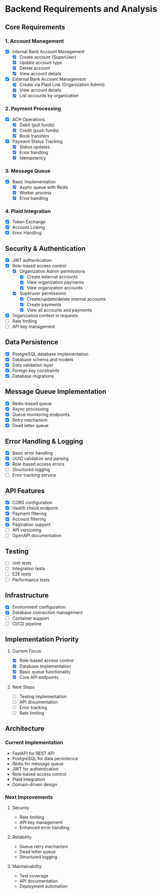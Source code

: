 # Backend Requirements and Analysis

## Core Requirements

### 1. Account Management

- [x] Internal Bank Account Management
  - [x] Create account (SuperUser)
  - [x] Update account type
  - [x] Delete account
  - [x] View account details
- [x] External Bank Account Management
  - [x] Create via Plaid Link (Organization Admin)
  - [x] View account details
  - [x] List accounts by organization

### 2. Payment Processing

- [x] ACH Operations
  - [x] Debit (pull funds)
  - [x] Credit (push funds)
  - [x] Book transfers
- [x] Payment Status Tracking
  - [x] Status updates
  - [x] Error handling
  - [x] Idempotency

### 3. Message Queue

- [x] Basic Implementation
  - [x] Async queue with Redis
  - [x] Worker process
  - [x] Error handling

### 4. Plaid Integration

- [x] Token Exchange
- [x] Account Linking
- [x] Error Handling

## Security & Authentication

- [x] JWT authentication
- [x] Role-based access control
  - [x] Organization Admin permissions
    - [x] Create external accounts
    - [x] View organization payments
    - [x] View organization accounts
  - [x] Superuser permissions
    - [x] Create/update/delete internal accounts
    - [x] Create payments
    - [x] View all accounts and payments
- [x] Organization context in requests
- [ ] Rate limiting
- [ ] API key management

## Data Persistence

- [x] PostgreSQL database implementation
- [x] Database schema and models
- [x] Data validation layer
- [x] Foreign key constraints
- [x] Database migrations

## Message Queue Implementation

- [x] Redis-based queue
- [x] Async processing
- [x] Queue monitoring endpoints
- [x] Retry mechanism
- [x] Dead letter queue

## Error Handling & Logging

- [x] Basic error handling
- [x] UUID validation and parsing
- [x] Role-based access errors
- [ ] Structured logging
- [ ] Error tracking service

## API Features

- [x] CORS configuration
- [x] Health check endpoint
- [x] Payment filtering
- [x] Account filtering
- [x] Pagination support
- [ ] API versioning
- [ ] OpenAPI documentation

## Testing

- [ ] Unit tests
- [ ] Integration tests
- [ ] E2E tests
- [ ] Performance tests

## Infrastructure

- [x] Environment configuration
- [x] Database connection management
- [ ] Container support
- [ ] CI/CD pipeline

## Implementation Priority

1. Current Focus

   - [x] Role-based access control
   - [x] Database implementation
   - [x] Basic queue functionality
   - [x] Core API endpoints

2. Next Steps

   - [ ] Testing implementation
   - [ ] API documentation
   - [ ] Error tracking
   - [ ] Rate limiting

## Architecture

### Current Implementation

- FastAPI for REST API
- PostgreSQL for data persistence
- Redis for message queue
- JWT for authentication
- Role-based access control
- Plaid integration
- Domain-driven design

### Next Improvements

1. Security

   - Rate limiting
   - API key management
   - Enhanced error handling

2. Reliability

   - Queue retry mechanism
   - Dead letter queue
   - Structured logging

3. Maintainability
   - Test coverage
   - API documentation
   - Deployment automation
